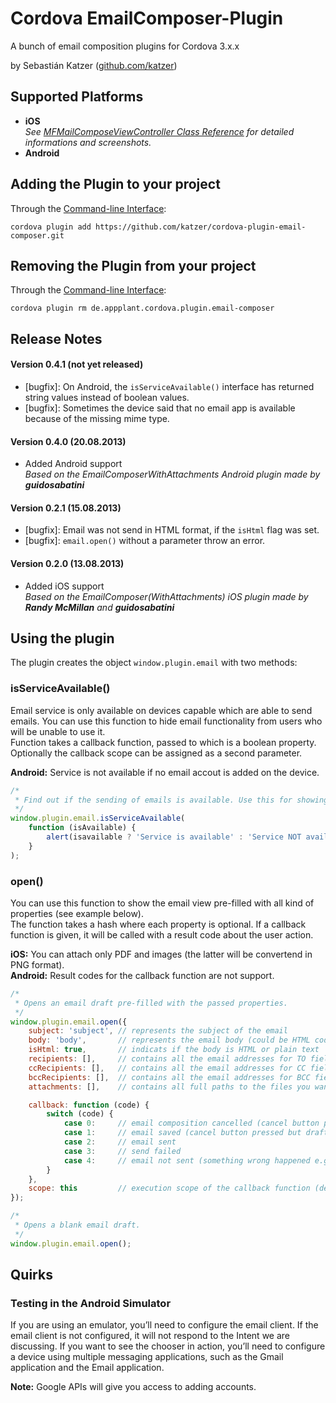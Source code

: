 Cordova EmailComposer-Plugin
====================

A bunch of email composition plugins for Cordova 3.x.x

by Sebastián Katzer ([github.com/katzer](https://github.com/katzer))

## Supported Platforms
- **iOS**<br>
*See [MFMailComposeViewController Class Reference](http://developer.apple.com/library/ios/documentation/MessageUI/Reference/MFMailComposeViewController_class/Reference/Reference.html) for detailed informations and screenshots.*
- **Android**

## Adding the Plugin to your project
Through the [Command-line Interface](http://cordova.apache.org/docs/en/3.0.0/guide_cli_index.md.html#The%20Command-line%20Interface):
```
cordova plugin add https://github.com/katzer/cordova-plugin-email-composer.git
```

## Removing the Plugin from your project
Through the [Command-line Interface](http://cordova.apache.org/docs/en/3.0.0/guide_cli_index.md.html#The%20Command-line%20Interface):
```
cordova plugin rm de.appplant.cordova.plugin.email-composer
```

## Release Notes
#### Version 0.4.1 (not yet released)
- [bugfix]: On Android, the `isServiceAvailable()` interface has returned string values instead of boolean values.
- [bugfix]: Sometimes the device said that no email app is available because of the missing mime type.

#### Version 0.4.0 (20.08.2013)
- Added Android support<br>
  *Based on the EmailComposerWithAttachments Android plugin made by* ***guidosabatini***

#### Version 0.2.1 (15.08.2013)
- [bugfix]: Email was not send in HTML format, if the `isHtml` flag was set.
- [bugfix]: `email.open()` without a parameter throw an error.

#### Version 0.2.0 (13.08.2013)
- Added iOS support<br>
  *Based on the EmailComposer(WithAttachments) iOS plugin made by* ***Randy McMillan*** *and* ***guidosabatini***

## Using the plugin
The plugin creates the object ```window.plugin.email``` with two methods:

### isServiceAvailable()
Email service is only available on devices capable which are able to send emails. You can use this function to hide email functionality from users who will be unable to use it.<br>
Function takes a callback function, passed to which is a boolean property. Optionally the callback scope can be assigned as a second parameter.

**Android:** Service is not available if no email accout is added on the device.

```javascript
/*
 * Find out if the sending of emails is available. Use this for showing/hiding email buttons.
 */
window.plugin.email.isServiceAvailable(
    function (isAvailable) {
        alert(isavailable ? 'Service is available' : 'Service NOT available');
    }
);
```

### open()
You can use this function to show the email view pre-filled with all kind of properties (see example below).<br>
The function takes a hash where each property is optional. If a callback function is given, it will be called with a result code about the user action.

**iOS:** You can attach only PDF and images (the latter will be convertend in PNG format).<br>
**Android:** Result codes for the callback function are not support.

```javascript
/*
 * Opens an email draft pre-filled with the passed properties.
 */
window.plugin.email.open({
    subject: 'subject', // represents the subject of the email
    body: 'body',       // represents the email body (could be HTML code, in this case set isHtml to true)
    isHtml: true,       // indicats if the body is HTML or plain text
    recipients: [],     // contains all the email addresses for TO field
    ccRecipients: [],   // contains all the email addresses for CC field
    bccRecipients: [],  // contains all the email addresses for BCC field
    attachments: [],    // contains all full paths to the files you want to attach

    callback: function (code) {
        switch (code) {
            case 0:     // email composition cancelled (cancel button pressed and draft not saved)
            case 1:     // email saved (cancel button pressed but draft saved)
            case 2:     // email sent
            case 3:     // send failed
            case 4:     // email not sent (something wrong happened e.g. service is not available)
        }
    },
    scope: this         // execution scope of the callback function (default: window)
});
```

```javascript
/*
 * Opens a blank email draft.
 */
window.plugin.email.open();
```

## Quirks

### Testing in the Android Simulator
If you are using an emulator, you’ll need to configure the email client. If the email client is not configured, it will not respond to the Intent we are discussing. If you want to see the chooser in action, you’ll need to configure a device using multiple messaging applications, such as the Gmail application and the Email application.

**Note:** Google APIs will give you access to adding accounts.
